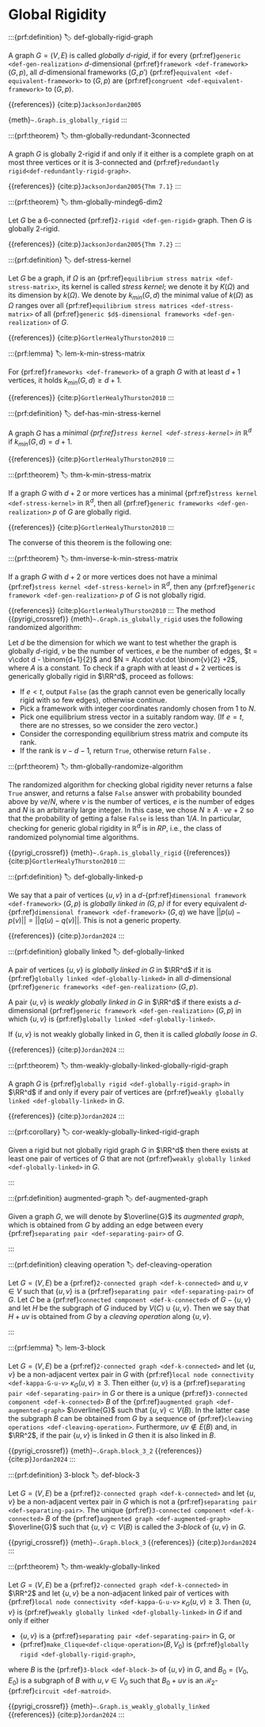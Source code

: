 # Global Rigidity

:::{prf:definition}
:label: def-globally-rigid-graph

A graph $G = (V,E)$ is called _globally $d$-rigid_,
if for every {prf:ref}`generic <def-gen-realization>` $d$-dimensional {prf:ref}`framework <def-framework>` $(G,p)$,
all $d$-dimensional frameworks $(G,p')$ {prf:ref}`equivalent <def-equivalent-framework>` to $(G,p)$
are {prf:ref}`congruent <def-equivalent-framework>` to $(G,p)$.

{{references}} {cite:p}`JacksonJordan2005`

{meth}`~.Graph.is_globally_rigid`
:::


:::{prf:theorem}
:label: thm-globally-redundant-3connected

A graph $G$ is globally $2$-rigid if and only if it either is a
complete graph on at most three vertices or it is $3$-connected and {prf:ref}`redundantly rigid<def-redundantly-rigid-graph>`.

{{references}} {cite:p}`JacksonJordan2005{Thm 7.1}`
:::

:::{prf:theorem}
:label: thm-globally-mindeg6-dim2

Let $G$ be a $6$-connected {prf:ref}`2-rigid <def-gen-rigid>` graph. Then $G$ is globally $2$-rigid.

{{references}} {cite:p}`JacksonJordan2005{Thm 7.2}`
:::

:::{prf:definition}
:label: def-stress-kernel

Let $G$ be a graph, if $\Omega$ is an {prf:ref}`equilibrium stress matrix <def-stress-matrix>`, 
its kernel is called _stress kernel_; we denote it by $K(\Omega)$ and its dimension by $k(\Omega)$.
We denote by $k_{min}(G,d)$ the minimal value of $k(\Omega)$ as $\Omega$ ranges over all 
{prf:ref}`equilibrium stress matrices <def-stress-matrix>` of all 
{prf:ref}`generic $d$-dimensional frameworks <def-gen-realization>` of $G$.

{{references}} {cite:p}`GortlerHealyThurston2010`
:::

:::{prf:lemma}
:label: lem-k-min-stress-matrix

For {prf:ref}`frameworks <def-framework>` of a graph $G$ with at least $d+1$ vertices, 
it holds $k_{min}(G,d) \geq d+1$.

{{references}} {cite:p}`GortlerHealyThurston2010`
:::

:::{prf:definition}
:label: def-has-min-stress-kernel

A graph $G$ has a _minimal {prf:ref}`stress kernel <def-stress-kernel>` in $\mathbb{R}^d$_ 
if $k_{min}(G,d) = d+1$.

{{references}} {cite:p}`GortlerHealyThurston2010`
:::

:::{prf:theorem}
:label: thm-k-min-stress-matrix

If a graph $G$ with $d+2$ or more vertices has a minimal {prf:ref}`stress kernel <def-stress-kernel>`
in $\mathbb{R}^d$, then all {prf:ref}`generic frameworks <def-gen-realization>` $p$ of $G$ are globally rigid.

{{references}} {cite:p}`GortlerHealyThurston2010`
:::

The converse of this theorem is the following one:

:::{prf:theorem}
:label: thm-inverse-k-min-stress-matrix

If a graph $G$ with $d+2$ or more vertices does not have a minimal {prf:ref}`stress kernel <def-stress-kernel>`
in $\mathbb{R}^d$, then any {prf:ref}`generic framework <def-gen-realization>` $p$ of $G$ is not globally rigid.

{{references}} {cite:p}`GortlerHealyThurston2010`
:::
The method {{pyrigi_crossref}} {meth}`~.Graph.is_globally_rigid` uses the following randomized algorithm:

Let $d$ be the dimension for which we want to test whether the graph is globally $d$-rigid, 
$v$ be the number of vertices, $e$ be the number of edges, 
$t = v\cdot d - \binom{d+1}{2}$ and $N = A\cdot v\cdot \binom{v}{2} +2$, where $A$ is a constant.
To check if a graph with at least $d + 2$ vertices is generically globally rigid in $\RR^d$, 
proceed as follows:
* If $e < t$, output `False` (as the graph cannot even be generically locally rigid with so few edges), otherwise continue.
* Pick a framework with integer coordinates randomly chosen from 1 to $N$.
* Pick one equilibrium stress vector in a suitably random way. (If $e = t$, there are no stresses, so we consider the zero vector.) 
* Consider the corresponding equilibrium stress matrix and compute its rank. 
* If the rank is $v-d-1$, return `True`, otherwise return `False` .

:::{prf:theorem}
:label: thm-globally-randomize-algorithm

The randomized algorithm for checking global rigidity never returns a false `True` answer, 
and returns a false `False` answer with probability bounded above by $ve/N$, where $v$ is the
number of vertices, $e$ is the number of edges and $N$ is an arbitrarily large integer. 
In this case, we chose $N \geq A\cdot ve + 2$ so that the probability of getting a false `False`
is less than $1/A$.
In particular, checking for generic global rigidity in $\mathbb{R}^d$ is in $RP$, i.e., 
the class of randomized polynomial time algorithms.

{{pyrigi_crossref}} {meth}`~.Graph.is_globally_rigid`
{{references}} {cite:p}`GortlerHealyThurston2010`
:::

:::{prf:definition} 
:label: def-globally-linked-p

We say that a pair of vertices $\{u,v\}$ in a $d$-{prf:ref}`dimensional framework <def-framework>` 
$(G,p)$ is _globally linked in $(G,p)$_ if for every equivalent $d$-{prf:ref}`dimensional framework <def-framework>` 
$(G,q)$ we have $||p(u)-p(v)|| = ||q(u)-q(v)||$. This is not a generic property.

{{references}} {cite:p}`Jordan2024`
:::

:::{prf:definition} globally linked
:label: def-globally-linked

A pair of vertices $\{u,v\}$ is _globally linked in $G$_ in $\RR^d$ if it is {prf:ref}`globally linked <def-globally-linked>`
in all $d$-dimensional {prf:ref}`generic frameworks <def-gen-realization>` $(G,p)$. 

A pair $\{u,v\}$ is _weakly globally linked in $G$_ in $\RR^d$ if there exists 
a $d$-dimensional {prf:ref}`generic framework <def-gen-realization>` $(G,p)$ in which $\{u,v\}$ 
is {prf:ref}`globally linked <def-globally-linked>`.

If $\{u,v\}$ is not weakly globally linked in $G$, then it is called _globally loose in $G$_.

{{references}} {cite:p}`Jordan2024`
:::


:::{prf:theorem}
:label: thm-weakly-globally-linked-globally-rigid-graph

A graph $G$ is {prf:ref}`globally rigid <def-globally-rigid-graph>` in $\RR^d$ if and only if every pair of 
vertices are {prf:ref}`weakly globally linked <def-globally-linked>` in $G$.

{{references}} {cite:p}`Jordan2024`
:::


:::{prf:corollary}
:label: cor-weakly-globally-linked-rigid-graph

Given a rigid but not globally rigid graph $G$ in $\RR^d$ then there exists at least one pair of vertices
of $G$ that are not {prf:ref}`weakly globally linked <def-globally-linked>` in $G$.

:::


:::{prf:definition} augmented-graph
:label: def-augmented-graph

Given a graph $G$, we will denote by $\overline{G}$ its _augmented graph_, which is obtained from $G$ 
by adding an edge between every {prf:ref}`separating pair <def-separating-pair>` of $G$.

:::


:::{prf:definition} cleaving operation
:label: def-cleaving-operation

Let $G=(V,E)$ be a {prf:ref}`2-connected graph <def-k-connected>` and $u,v\in V$ such that $\{u,v\}$ 
is a {prf:ref}`separating pair <def-separating-pair>` of $G$. Let $C$ be a {prf:ref}`connected component <def-k-connected>`
of $G-\{u,v\}$ and let $H$ be the subgraph of $G$ induced by $V(C)\cup \{u,v\}$. Then we say that $H+ uv$ 
is obtained from $G$ by a _cleaving operation_ along $\{u,v\}$.

:::


:::{prf:lemma}
:label: lem-3-block

Let $G=(V,E)$ be a {prf:ref}`2-connected graph <def-k-connected>` and let $\{u,v\}$ be a 
non-adjacent vertex pair in $G$ with {prf:ref}`local node connectivity <def-kappa-G-u-v>` $\kappa_G(u,v) \geq 3$. 
Then either $\{u,v\}$ is a {prf:ref}`separating pair <def-separating-pair>` in $G$ or there is 
a unique {prf:ref}`3-connected component <def-k-connected>` $B$ of the 
{prf:ref}`augmented graph <def-augmented-graph>` $\overline{G}$ such that $\{u,v\} \subset V(B)$. 
In the latter case the subgraph $B$ can be obtained from $G$ by a sequence of 
{prf:ref}`cleaving operations <def-cleaving-operation>`. 
Furthermore, $uv \notin E(B)$ and, in $\RR^2$, if the pair $\{u,v\}$ is linked in $G$ then it is also 
linked in $B$.

{{pyrigi_crossref}} {meth}`~.Graph.block_3_2`
{{references}} {cite:p}`Jordan2024`
:::


:::{prf:definition} 3-block
:label: def-block-3

Let $G=(V,E)$ be a {prf:ref}`2-connected graph <def-k-connected>` and let $\{u,v\}$ be a 
non-adjacent vertex pair in $G$ which is not a {prf:ref}`separating pair <def-separating-pair>`.
The unique {prf:ref}`3-connected component <def-k-connected>` 
$B$ of the {prf:ref}`augmented graph <def-augmented-graph>` $\overline{G}$ such that $\{u,v\}\subset V(B)$ 
is called the _3-block_ of $\{u,v\}$ in $G$.

{{pyrigi_crossref}} {meth}`~.Graph.block_3`
{{references}} {cite:p}`Jordan2024`
:::


:::{prf:theorem}
:label: thm-weakly-globally-linked

Let $G = (V,E)$ be a {prf:ref}`2-connected graph <def-k-connected>` in $\RR^2$ and let $\{u,v\}$ be 
a non-adjacent linked pair of vertices with {prf:ref}`local node connectivity <def-kappa-G-u-v>` $\kappa_G(u,v) \geq 3$. 
Then $\{u,v\}$ is {prf:ref}`weakly globally linked <def-globally-linked>` in $G$ if and only if either
* $\{u,v\}$ is a {prf:ref}`separating pair <def-separating-pair>` in G, or
* {prf:ref}`make_Clique<def-clique-operation>`$(B,V_0)$ is {prf:ref}`globally rigid <def-globally-rigid-graph>`,

where $B$ is the {prf:ref}`3-block <def-block-3>` of $\{u,v\}$ in $G$, and $B_0 = (V_0,E_0)$ 
is a subgraph of $B$ with $u,v \in V_0$ such that $B_0 + uv$ is an $\mathcal{R}_2$-{prf:ref}`circuit <def-matroid>`.

{{pyrigi_crossref}} {meth}`~.Graph.is_weakly_globally_linked`
{{references}} {cite:p}`Jordan2024`
:::
